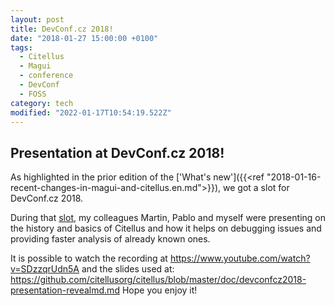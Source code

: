 ```yaml
---
layout: post
title: DevConf.cz 2018!
date: "2018-01-27 15:00:00 +0100"
tags:
  - Citellus
  - Magui
  - conference
  - DevConf
  - FOSS
category: tech
modified: "2022-01-17T10:54:19.522Z"
---
```


## Presentation at DevConf.cz 2018!

As highlighted in the prior edition of the ['What's new']({{<ref "2018-01-16-recent-changes-in-magui-and-citellus.en.md">}}), we got a slot for DevConf.cz 2018.

During that [slot](https://devconfcz2018.sched.com/event/DJXG/detect-pitfalls-of-osp-deployments-with-citellus), my colleagues Martin, Pablo and myself were presenting on the history and basics of Citellus and how it helps on debugging issues and providing faster analysis of already known ones.

It is possible to watch the recording at <https://www.youtube.com/watch?v=SDzzqrUdn5A> and the slides used at:
<https://github.com/citellusorg/citellus/blob/master/doc/devconfcz2018-presentation-revealmd.md>
Hope you enjoy it!
